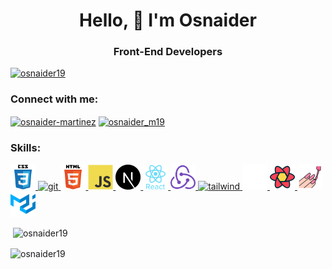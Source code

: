 <h1 align="center">
Hello, 👋 I'm Osnaider</h1>
<h3 align="center">Front-End Developers</h3>

<p align="left"> <a href="https://github.com/ryo-ma/github-profile-trophy"><img src="https://github-profile-trophy.vercel.app/?username=osnaider19" alt="osnaider19" /></a> </p>

<h3 align="left">Connect with me:</h3>
<p align="left">
<a href="https://linkedin.com/in/osnaider-martínez" target="blank"><img align="center" src="https://raw.githubusercontent.com/rahuldkjain/github-profile-readme-generator/master/src/images/icons/Social/linked-in-alt.svg" alt="osnaider-martinez" height="30" width="40" /></a>
<a href="https://instagram.com/osnaider_m19" target="blank"><img align="center" src="https://raw.githubusercontent.com/rahuldkjain/github-profile-readme-generator/master/src/images/icons/Social/instagram.svg" alt="osnaider_m19" height="30" width="40" /></a>
</p>

<h3 align="left">Skills:</h3>
<p align="left">
<a href="https://www.w3schools.com/css/" target="_blank" rel="noreferrer"> <img src="https://raw.githubusercontent.com/devicons/devicon/master/icons/css3/css3-original-wordmark.svg" alt="css3" width="40" height="40"/> </a> 
<a href="https://git-scm.com/" target="_blank" rel="noreferrer"> <img src="https://www.vectorlogo.zone/logos/git-scm/git-scm-icon.svg" alt="git" width="40" height="40"/> </a> 
<a href="https://www.w3.org/html/" target="_blank" rel="noreferrer"> <img src="https://raw.githubusercontent.com/devicons/devicon/master/icons/html5/html5-original-wordmark.svg" alt="html5" width="40" height="40"/> </a> 
<a href="https://developer.mozilla.org/en-US/docs/Web/JavaScript" target="_blank" rel="noreferrer"> <img src="https://raw.githubusercontent.com/devicons/devicon/master/icons/javascript/javascript-original.svg" alt="javascript" width="40" height="40"/> </a> 
<a href="https://nextjs.org/" target="_blank" rel="noreferrer"> <img src="./icons/next.svg" alt="nextjs" width="40" height="40"/> </a> 
<a href="https://reactjs.org/" target="_blank" rel="noreferrer"> <img src="https://raw.githubusercontent.com/devicons/devicon/master/icons/react/react-original-wordmark.svg" alt="react" width="40" height="40"/> </a> 
<a href="https://redux.js.org" target="_blank" rel="noreferrer"> <img src="https://raw.githubusercontent.com/devicons/devicon/master/icons/redux/redux-original.svg" alt="redux" width="40" height="40"/> </a> 
<a href="https://tailwindcss.com/" target="_blank" rel="noreferrer"> <img src="https://www.vectorlogo.zone/logos/tailwindcss/tailwindcss-icon.svg" alt="tailwind" width="40" height="40"/> </a>
<a href="https://tailwindcss.com/" target="_blank" rel="noreferrer"> <img src="./icons/astro.svg" alt="tailwind" width="40" height="40"/> </a>
<a href="https://tailwindcss.com/" target="_blank" rel="noreferrer"> <img src="./icons/react-query.svg" alt="tailwind" width="40" height="40"/> </a>
<a href="https://tailwindcss.com/" target="_blank" rel="noreferrer"> <img src="./icons/style-components.svg" alt="tailwind" width="40" height="40"/> </a>
<a href="https://tailwindcss.com/" target="_blank" rel="noreferrer"> <img src="./icons/material-ui.svg" alt="tailwind" width="40" height="40"/> </a>
 </p>

<p>&nbsp;<img align="center" src="https://github-readme-stats.vercel.app/api?username=osnaider19&show_icons=true&locale=en" alt="osnaider19" /></p>

<div width="40px" height="40px"></div>
<p><img align="center" src="https://github-readme-streak-stats.herokuapp.com/?user=osnaider19&" alt="osnaider19" /></p>
